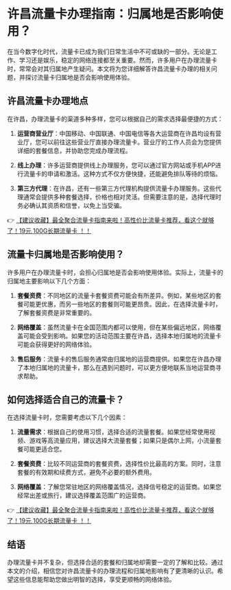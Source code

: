 # 许昌流量卡办理指南：归属地是否影响使用？

在当今数字化时代，流量卡已成为我们日常生活中不可或缺的一部分。无论是工作、学习还是娱乐，稳定的网络连接都至关重要。然而，许多用户在办理流量卡时，常常会对其归属地产生疑问。本文将为您详细解答许昌流量卡办理的相关问题，并探讨流量卡归属地是否会影响使用体验。

## 许昌流量卡办理地点

在许昌，办理流量卡的渠道多种多样，您可以根据自己的需求选择最便捷的方式：

1. **运营商营业厅**：中国移动、中国联通、中国电信等各大运营商在许昌均设有营业厅，您可以前往这些营业厅直接办理流量卡。营业厅的工作人员会为您提供详细的套餐信息，并协助您完成办理流程。

2. **线上办理**：许多运营商提供线上办理服务，您可以通过官方网站或手机APP进行流量卡的申请和激活。这种方式不仅方便快捷，还能避免排队等待的烦恼。

3. **第三方代理**：在许昌，还有一些第三方代理机构提供流量卡办理服务。这些代理通常会提供多种套餐选择，价格也相对灵活。但需要注意的是，选择代理时务必确认其资质和信誉，以免上当受骗。

👉 [【建议收藏】最全聚合流量卡指南来啦！高性价比流量卡推荐，看这个就够了！19元 100G长期流量卡 ！！](https://bit.ly/Liuliangka)

## 流量卡归属地是否影响使用？

许多用户在办理流量卡时，会担心归属地是否会影响使用体验。实际上，流量卡的归属地主要影响以下几个方面：

1. **套餐资费**：不同地区的流量卡套餐资费可能会有所差异。例如，某些地区的套餐可能更优惠，而另一些地区的套餐则可能更昂贵。因此，在选择流量卡时，了解套餐资费是非常重要的。

2. **网络覆盖**：虽然流量卡在全国范围内都可以使用，但在某些偏远地区，网络覆盖可能会受到影响。如果您的活动范围主要在许昌，选择本地归属地的流量卡可能会获得更好的网络体验。

3. **售后服务**：流量卡的售后服务通常由归属地的运营商提供。如果您在许昌办理了本地归属地的流量卡，那么在遇到问题时，可以更方便地联系当地运营商寻求帮助。

## 如何选择适合自己的流量卡？

在选择流量卡时，您需要考虑以下几个因素：

1. **流量需求**：根据自己的使用习惯，选择合适的流量套餐。如果您经常使用视频、游戏等高流量应用，建议选择大流量套餐；如果只是偶尔上网，小流量套餐可能更适合您。

2. **套餐资费**：比较不同运营商的套餐资费，选择性价比最高的方案。同时，注意套餐的有效期和续费方式，避免不必要的额外费用。

3. **网络覆盖**：了解您常驻地区的网络覆盖情况，选择信号稳定的运营商。如果您经常出差或旅行，建议选择覆盖范围广的运营商。

👉 [【建议收藏】最全聚合流量卡指南来啦！高性价比流量卡推荐，看这个就够了！19元 100G长期流量卡 ！！](https://bit.ly/Liuliangka)

## 结语

办理流量卡并不复杂，但选择合适的套餐和归属地却需要一定的了解和比较。通过本文的介绍，相信您对许昌流量卡的办理流程和归属地影响有了更清晰的认识。希望这些信息能帮助您做出明智的选择，享受更顺畅的网络体验。